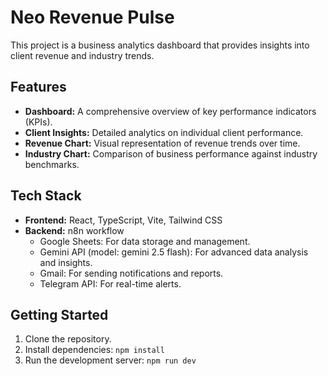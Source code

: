 # Neo Revenue Pulse

This project is a business analytics dashboard that provides insights into client revenue and industry trends.

## Features

*   **Dashboard:** A comprehensive overview of key performance indicators (KPIs).
*   **Client Insights:** Detailed analytics on individual client performance.
*   **Revenue Chart:** Visual representation of revenue trends over time.
*   **Industry Chart:** Comparison of business performance against industry benchmarks.

## Tech Stack

*   **Frontend:** React, TypeScript, Vite, Tailwind CSS
*   **Backend:** n8n workflow
    *   Google Sheets: For data storage and management.
    *   Gemini API (model: gemini 2.5 flash): For advanced data analysis and insights.
    *   Gmail: For sending notifications and reports.
    *   Telegram API: For real-time alerts.

## Getting Started

1.  Clone the repository.
2.  Install dependencies: `npm install`
3.  Run the development server: `npm run dev`
